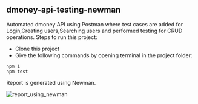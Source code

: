 ## dmoney-api-testing-newman
 Automated dmoney API using Postman where test cases are added for Login,Creating users,Searching users and performed testing for CRUD operations.
 Steps to run this project:
 - Clone this project
 - Give the following commands by opening terminal in the project folder:
 ```
 npm i
 npm test
 ```
 
Report is generated using Newman.

 
![report_using_newman](https://user-images.githubusercontent.com/55280106/175131634-4e09b597-677c-4232-8965-d4788a17fa48.png)
